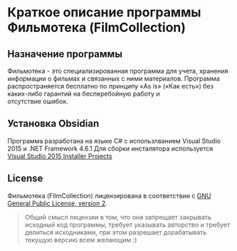 # Краткое описание программы Фильмотека (FilmCollection)

## Назначение программы

Фильмотека - это специализированная программа для учета, хранения информации о фильмах и связанных с ними материалов. 
Программа  распространяется бесплатно по принципу «As is» («Как есть») без каких-либо гарантий на бесперебойную работу и  
отсутствие ошибок.

## Установка Obsidian

Программа разработана на языке C# с использлванием Visual Studio 2015 и .NET Framework 4.6.1
Для сборки инсталятора используется [Visual Studio 2015 Installer Projects](https://marketplace.visualstudio.com/items?itemName=VisualStudioClient.MicrosoftVisualStudio2015InstallerProjects)

## License

Фильмотека (FilmCollection) лицензирована в соответствии с [GNU General Public License, version 2](https://www.gnu.org/licenses/gpl-2.0.html).

> Общий смысл лицензии в том, что она запрещает закрывать исходный код программы, требует указывать авторство и требует делиться исходниками, 
при этом разрешает дорабатывать текущую версию всем желающим :)
